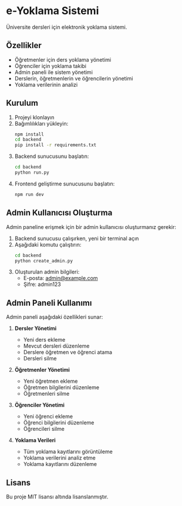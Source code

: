 # e-Yoklama Sistemi

Üniversite dersleri için elektronik yoklama sistemi.

## Özellikler

- Öğretmenler için ders yoklama yönetimi
- Öğrenciler için yoklama takibi
- Admin paneli ile sistem yönetimi
- Derslerin, öğretmenlerin ve öğrencilerin yönetimi
- Yoklama verilerinin analizi

## Kurulum

1. Projeyi klonlayın
2. Bağımlılıkları yükleyin:
   ```bash
   npm install
   cd backend
   pip install -r requirements.txt
   ```
3. Backend sunucusunu başlatın:
   ```bash
   cd backend
   python run.py
   ```
4. Frontend geliştirme sunucusunu başlatın:
   ```bash
   npm run dev
   ```

## Admin Kullanıcısı Oluşturma

Admin paneline erişmek için bir admin kullanıcısı oluşturmanız gerekir:

1. Backend sunucusu çalışırken, yeni bir terminal açın
2. Aşağıdaki komutu çalıştırın:
   ```bash
   cd backend
   python create_admin.py
   ```
3. Oluşturulan admin bilgileri:
   - E-posta: admin@example.com
   - Şifre: admin123

## Admin Paneli Kullanımı

Admin paneli aşağıdaki özellikleri sunar:

1. **Dersler Yönetimi**
   - Yeni ders ekleme
   - Mevcut dersleri düzenleme
   - Derslere öğretmen ve öğrenci atama
   - Dersleri silme

2. **Öğretmenler Yönetimi**
   - Yeni öğretmen ekleme
   - Öğretmen bilgilerini düzenleme
   - Öğretmenleri silme

3. **Öğrenciler Yönetimi**
   - Yeni öğrenci ekleme
   - Öğrenci bilgilerini düzenleme
   - Öğrencileri silme

4. **Yoklama Verileri**
   - Tüm yoklama kayıtlarını görüntüleme
   - Yoklama verilerini analiz etme
   - Yoklama kayıtlarını düzenleme

## Lisans

Bu proje MIT lisansı altında lisanslanmıştır.
